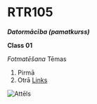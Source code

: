 

# RTR105



***Datormācība (pamatkurss)***

**Class 01**

*Fotmatēšana*
Tēmas
 1. Pirmā 
 2. Otrā
[Links](https://stackedit.io/app#)

![Attēls](https://pbs.twimg.com/profile_images/948120716448321538/m5tBoQnS_400x400.jpg)
